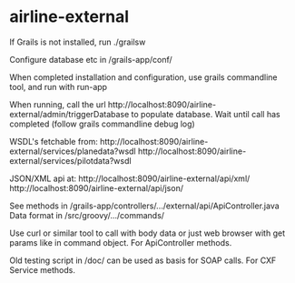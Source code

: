 # airline-external
If Grails is not installed, run ./grailsw

Configure database etc in /grails-app/conf/

When completed installation and configuration, use grails commandline tool, and run with run-app

When running, call the url http://localhost:8090/airline-external/admin/triggerDatabase to populate database. Wait until call has completed (follow grails commandline debug log)

WSDL's fetchable from:
http://localhost:8090/airline-external/services/planedata?wsdl
http://localhost:8090/airline-external/services/pilotdata?wsdl

JSON/XML api at:
http://localhost:8090/airline-external/api/xml/<methodname>
http://localhost:8090/airline-external/api/json/<methodname>

See methods in /grails-app/controllers/.../external/api/ApiController.java
Data format in /src/groovy/.../commands/

Use curl or similar tool to call with body data or just web browser with get params like in command object. For ApiController methods.

Old testing script in /doc/ can be used as basis for SOAP calls. For CXF Service methods.
